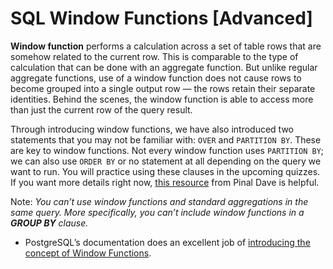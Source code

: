 # SQL Window Functions [Advanced]

**Window function** performs a calculation across a set of table rows that are somehow related to the current row. This is comparable to the type of calculation that can be done with an aggregate function. But unlike regular aggregate functions, use of a window function does not cause rows to become grouped into a single output row — the rows retain their separate identities. Behind the scenes, the window function is able to access more than just the current row of the query result.

Through introducing window functions, we have also introduced two statements that you may not be familiar with: `OVER` and `PARTITION BY`. These are key to window functions. Not every window function uses `PARTITION BY`; we can also use `ORDER BY` or no statement at all depending on the query we want to run. You will practice using these clauses in the upcoming quizzes. If you want more details right now, [this resource](https://blog.sqlauthority.com/2015/11/04/sql-server-what-is-the-over-clause-notes-from-the-field-101/) from Pinal Dave is helpful.

Note: _You can’t use window functions and standard aggregations in the same query. More specifically, you can’t include window functions in a **GROUP BY** clause._










- PostgreSQL’s documentation does an excellent job of [introducing the concept of Window Functions](https://www.postgresql.org/docs/9.1/static/tutorial-window.html).
